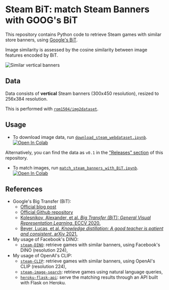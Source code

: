# Steam BiT: match Steam Banners with GOOG's BiT

This repository contains Python code to retrieve Steam games with similar store banners, using [Google's BiT][goog-bit-blog].

Image similarity is assessed by the cosine similarity between image features encoded by BiT.

![Similar vertical banners][wiki-cover]

## Data

Data consists of **vertical** Steam banners (300x450 resolution), resized to 256x384 resolution.

This is performed with [`rom1504/img2dataset`][img2dataset-github].

## Usage

- To download image data, run [`download_steam_webdataset.ipynb`][download_steam_webdataset-notebook].
[![Open In Colab][colab-badge]][download_steam_webdataset-notebook]

Alternatively, you can find the data as `v0.1` in the ["Releases" section][github-releases] of this repository.

- To match images, run [`match_steam_banners_with_BiT.ipynb`][match_steam_banners_with_BiT-notebook].
[![Open In Colab][colab-badge]][match_steam_banners_with_BiT-notebook]

## References

-   Google's Big Transfer (BiT):
    - [Official blog post][goog-bit-blog]
    - [Official Github repository][goog-bit-code]
    - [Kolesnikov, Alexander, et al. *Big Transfer (BiT): General Visual Representation Learning*. ECCV 2020.][goog-bit-paper]
    - [Beyer, Lucas, et al. *Knowledge distillation: A good teacher is patient and consistent*. arXiv 2021.][goog-bit-distillation-paper]
-   My usage of Facebook's DINO:
    - [`steam-DINO`][banner-repository-DINO]: retrieve games with similar banners, using Facebook's DINO (resolution 224),
-   My usage of OpenAI's CLIP:
    - [`steam-CLIP`][banner-repository-CLIP]: retrieve games with similar banners, using OpenAI's CLIP (resolution 224),
    - [`steam-image-search`][natural-language-search]: retrieve games using natural language queries,
    - [`heroku-flask-api`][my-flask-API]: serve the matching results through an API built with Flask on Heroku.

<!-- Definitions -->

[wiki-cover]: <https://github.com/woctezuma/steam-BiT/wiki/img/illustration.jpg>
[download_steam_webdataset-notebook]: <https://colab.research.google.com/github/woctezuma/steam-BiT/blob/main/download_steam_webdataset.ipynb>
[match_steam_banners_with_BiT-notebook]: <https://colab.research.google.com/github/woctezuma/steam-BiT/blob/main/match_steam_banners_with_BiT.ipynb>

[github-releases]: <https://github.com/woctezuma/steam-BiT/releases>
[img2dataset-github]: <https://github.com/rom1504/img2dataset>

[goog-bit-blog]: <https://ai.googleblog.com/2020/05/open-sourcing-bit-exploring-large-scale.html>
[goog-bit-code]: <https://github.com/google-research/big_transfer>
[goog-bit-paper]: <https://arxiv.org/abs/1912.11370>
[goog-bit-distillation-paper]: <https://arxiv.org/abs/2106.05237>

[banner-repository-DINO]: <https://github.com/woctezuma/steam-DINO>

[banner-repository-CLIP]: <https://github.com/woctezuma/steam-CLIP>
[natural-language-search]: <https://github.com/woctezuma/steam-image-search>
[my-flask-API]: <https://github.com/woctezuma/heroku-flask-api>

[colab-badge]: <https://colab.research.google.com/assets/colab-badge.svg>
